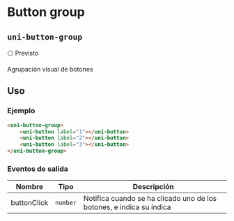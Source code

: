 Button group
===================
`uni-button-group`
---
:white_circle: Previsto

Agrupación visual de botones

## Uso

### Ejemplo

```html
<uni-button-group>
    <uni-button label="1"></uni-button>
    <uni-button label="2"></uni-button>
    <uni-button label="3"></uni-button>
</uni-button-group>
```


### Eventos de salida

| Nombre      | Tipo        | Descripción
| ----------- | ----------- | -----------
| buttonClick | `number`    | Notifica cuando se ha clicado uno de los botones, e indica su índica
